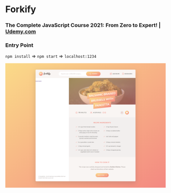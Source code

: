 # Forkify
### The Complete JavaScript Course 2021: From Zero to Expert! | [Udemy.com](https://www.udemy.com/course/the-complete-javascript-course/)
<!-- * `Purchased Course`: 24.09.2020 -->
<!-- * `Finished this Project`: 07.04.2021 14:40 -->

### Entry Point
`npm install` => `npm start` => `localhost:1234`

![](./Capture01.png)
